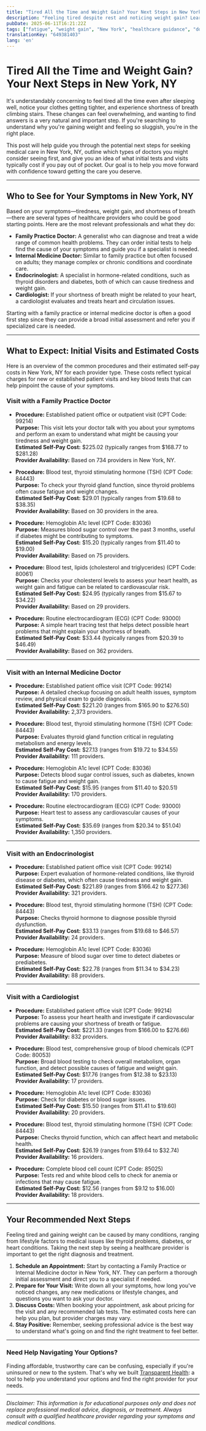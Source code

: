 ```yaml
---
title: "Tired All the Time and Weight Gain? Your Next Steps in New York, NY"
description: "Feeling tired despite rest and noticing weight gain? Learn who to see and what to expect for care in New York, NY."
pubDate: 2025-06-11T16:21:22Z
tags: ["fatigue", "weight gain", "New York", "healthcare guidance", "doctor visit", "thyroid test", "cardiology", "endocrinology"]
translationKey: "649381403"
lang: 'en'
---
```


# Tired All the Time and Weight Gain? Your Next Steps in New York, NY

It's understandably concerning to feel tired all the time even after sleeping well, notice your clothes getting tighter, and experience shortness of breath climbing stairs. These changes can feel overwhelming, and wanting to find answers is a very natural and important step. If you're searching to understand why you're gaining weight and feeling so sluggish, you're in the right place.

This post will help guide you through the potential next steps for seeking medical care in New York, NY, outline which types of doctors you might consider seeing first, and give you an idea of what initial tests and visits typically cost if you pay out of pocket. Our goal is to help you move forward with confidence toward getting the care you deserve.

---

## Who to See for Your Symptoms in New York, NY

Based on your symptoms—tiredness, weight gain, and shortness of breath—there are several types of healthcare providers who could be good starting points. Here are the most relevant professionals and what they do:

- **Family Practice Doctor:** A generalist who can diagnose and treat a wide range of common health problems. They can order initial tests to help find the cause of your symptoms and guide you if a specialist is needed.
- **Internal Medicine Doctor:** Similar to family practice but often focused on adults; they manage complex or chronic conditions and coordinate care.
- **Endocrinologist:** A specialist in hormone-related conditions, such as thyroid disorders and diabetes, both of which can cause tiredness and weight gain.
- **Cardiologist:** If your shortness of breath might be related to your heart, a cardiologist evaluates and treats heart and circulation issues.

Starting with a family practice or internal medicine doctor is often a good first step since they can provide a broad initial assessment and refer you if specialized care is needed.

---

## What to Expect: Initial Visits and Estimated Costs

Here is an overview of the common procedures and their estimated self-pay costs in New York, NY for each provider type. These costs reflect typical charges for new or established patient visits and key blood tests that can help pinpoint the cause of your symptoms.

### Visit with a Family Practice Doctor

- **Procedure:** Established patient office or outpatient visit (CPT Code: 99214)  
  **Purpose:** This visit lets your doctor talk with you about your symptoms and perform an exam to understand what might be causing your tiredness and weight gain.  
  **Estimated Self-Pay Cost:** $225.02 (typically ranges from $168.77 to $281.28)  
  **Provider Availability:** Based on 734 providers in New York, NY.

- **Procedure:** Blood test, thyroid stimulating hormone (TSH) (CPT Code: 84443)  
  **Purpose:** To check your thyroid gland function, since thyroid problems often cause fatigue and weight changes.  
  **Estimated Self-Pay Cost:** $29.01 (typically ranges from $19.68 to $38.35)  
  **Provider Availability:** Based on 30 providers in the area.

- **Procedure:** Hemoglobin A1c level (CPT Code: 83036)  
  **Purpose:** Measures blood sugar control over the past 3 months, useful if diabetes might be contributing to symptoms.  
  **Estimated Self-Pay Cost:** $15.20 (typically ranges from $11.40 to $19.00)  
  **Provider Availability:** Based on 75 providers.

- **Procedure:** Blood test, lipids (cholesterol and triglycerides) (CPT Code: 80061)  
  **Purpose:** Checks your cholesterol levels to assess your heart health, as weight gain and fatigue can be related to cardiovascular risk.  
  **Estimated Self-Pay Cost:** $24.95 (typically ranges from $15.67 to $34.22)  
  **Provider Availability:** Based on 29 providers.

- **Procedure:** Routine electrocardiogram (ECG) (CPT Code: 93000)  
  **Purpose:** A simple heart tracing test that helps detect possible heart problems that might explain your shortness of breath.  
  **Estimated Self-Pay Cost:** $33.44 (typically ranges from $20.39 to $46.49)  
  **Provider Availability:** Based on 362 providers.

---

### Visit with an Internal Medicine Doctor

- **Procedure:** Established patient office visit (CPT Code: 99214)  
  **Purpose:** A detailed checkup focusing on adult health issues, symptom review, and physical exam to guide diagnosis.  
  **Estimated Self-Pay Cost:** $221.20 (ranges from $165.90 to $276.50)  
  **Provider Availability:** 2,373 providers.

- **Procedure:** Blood test, thyroid stimulating hormone (TSH) (CPT Code: 84443)  
  **Purpose:** Evaluates thyroid gland function critical in regulating metabolism and energy levels.  
  **Estimated Self-Pay Cost:** $27.13 (ranges from $19.72 to $34.55)  
  **Provider Availability:** 111 providers.

- **Procedure:** Hemoglobin A1c level (CPT Code: 83036)  
  **Purpose:** Detects blood sugar control issues, such as diabetes, known to cause fatigue and weight gain.  
  **Estimated Self-Pay Cost:** $15.95 (ranges from $11.40 to $20.51)  
  **Provider Availability:** 170 providers.

- **Procedure:** Routine electrocardiogram (ECG) (CPT Code: 93000)  
  **Purpose:** Heart test to assess any cardiovascular causes of your symptoms.  
  **Estimated Self-Pay Cost:** $35.69 (ranges from $20.34 to $51.04)  
  **Provider Availability:** 1,350 providers.

---

### Visit with an Endocrinologist

- **Procedure:** Established patient office visit (CPT Code: 99214)  
  **Purpose:** Expert evaluation of hormone-related conditions, like thyroid disease or diabetes, which often cause tiredness and weight gain.  
  **Estimated Self-Pay Cost:** $221.89 (ranges from $166.42 to $277.36)  
  **Provider Availability:** 321 providers.

- **Procedure:** Blood test, thyroid stimulating hormone (TSH) (CPT Code: 84443)  
  **Purpose:** Checks thyroid hormone to diagnose possible thyroid dysfunction.  
  **Estimated Self-Pay Cost:** $33.13 (ranges from $19.68 to $46.57)  
  **Provider Availability:** 24 providers.

- **Procedure:** Hemoglobin A1c level (CPT Code: 83036)  
  **Purpose:** Measure of blood sugar over time to detect diabetes or prediabetes.  
  **Estimated Self-Pay Cost:** $22.78 (ranges from $11.34 to $34.23)  
  **Provider Availability:** 88 providers.

---

### Visit with a Cardiologist

- **Procedure:** Established patient office visit (CPT Code: 99214)  
  **Purpose:** To assess your heart health and investigate if cardiovascular problems are causing your shortness of breath or fatigue.  
  **Estimated Self-Pay Cost:** $221.33 (ranges from $166.00 to $276.66)  
  **Provider Availability:** 832 providers.

- **Procedure:** Blood test, comprehensive group of blood chemicals (CPT Code: 80053)  
  **Purpose:** Broad blood testing to check overall metabolism, organ function, and detect possible causes of fatigue and weight gain.  
  **Estimated Self-Pay Cost:** $17.76 (ranges from $12.38 to $23.13)  
  **Provider Availability:** 17 providers.

- **Procedure:** Hemoglobin A1c level (CPT Code: 83036)  
  **Purpose:** Check for diabetes or blood sugar issues.  
  **Estimated Self-Pay Cost:** $15.50 (ranges from $11.41 to $19.60)  
  **Provider Availability:** 20 providers.

- **Procedure:** Blood test, thyroid stimulating hormone (TSH) (CPT Code: 84443)  
  **Purpose:** Checks thyroid function, which can affect heart and metabolic health.  
  **Estimated Self-Pay Cost:** $26.19 (ranges from $19.64 to $32.74)  
  **Provider Availability:** 16 providers.

- **Procedure:** Complete blood cell count (CPT Code: 85025)  
  **Purpose:** Tests red and white blood cells to check for anemia or infections that may cause fatigue.  
  **Estimated Self-Pay Cost:** $12.56 (ranges from $9.12 to $16.00)  
  **Provider Availability:** 18 providers.

---

## Your Recommended Next Steps

Feeling tired and gaining weight can be caused by many conditions, ranging from lifestyle factors to medical issues like thyroid problems, diabetes, or heart conditions. Taking the next step by seeing a healthcare provider is important to get the right diagnosis and treatment.

1. **Schedule an Appointment:** Start by contacting a Family Practice or Internal Medicine doctor in New York, NY. They can perform a thorough initial assessment and direct you to a specialist if needed.
2. **Prepare for Your Visit:** Write down all your symptoms, how long you've noticed changes, any new medications or lifestyle changes, and questions you want to ask your doctor.
3. **Discuss Costs:** When booking your appointment, ask about pricing for the visit and any recommended lab tests. The estimated costs here can help you plan, but provider charges may vary.
4. **Stay Positive:** Remember, seeking professional advice is the best way to understand what's going on and find the right treatment to feel better.

---

### Need Help Navigating Your Options?

Finding affordable, trustworthy care can be confusing, especially if you're uninsured or new to the system. That's why we built [Transparent Health](https://transparenthealth.ai): a tool to help you understand your options and find the right provider for your needs.

---

*Disclaimer: This information is for educational purposes only and does not replace professional medical advice, diagnosis, or treatment. Always consult with a qualified healthcare provider regarding your symptoms and medical conditions.*